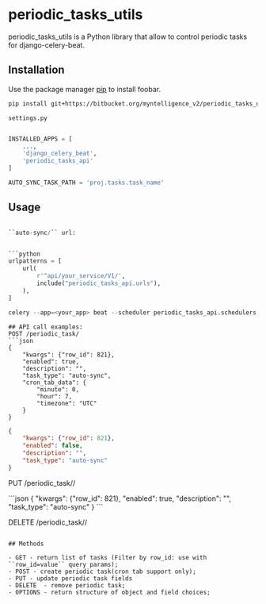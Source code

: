 # periodic_tasks_utils

periodic_tasks_utils is a Python library that allow to control periodic tasks for django-celery-beat.

## Installation

Use the package manager [pip](https://pip.pypa.io/en/stable/) to install foobar.

```bash
pip install git+https://bitbucket.org/myntelligence_v2/periodic_tasks_utils/
```

``
settings.py
``
```python

INSTALLED_APPS = [
    ...,
    'django_celery_beat',
    'periodic_tasks_api'
]

AUTO_SYNC_TASK_PATH = 'proj.tasks.task_name'
```
## Usage

```python

``auto-sync/`` url:


```python
urlpatterns = [
    url(
        r'^api/your_service/V1/',
        include("periodic_tasks_api.urls"),
    ),
]

celery --app=<your_app> beat --scheduler periodic_tasks_api.schedulers.CustomDatabaseScheduler
```

```
## API call examples:
POST /periodic_task/
```json
{
    "kwargs": {"row_id": 821},
    "enabled": true,
    "description": "",
    "task_type": "auto-sync",
    "cron_tab_data": {
        "minute": 0,
        "hour": 7,
        "timezone": "UTC"
    }
}
```

```json
{
    "kwargs": {"row_id": 821},
    "enabled": false,
    "description": "",
    "task_type": "auto-sync"
}
```

PUT /periodic_task/<id>/
<body>
```json
{
    "kwargs": {"row_id": 821},
    "enabled": true,
    "description": "",
    "task_type": "auto-sync"
}
```

DELETE /periodic_task/<id>/

```

## Methods

- GET - return list of tasks (Filter by row_id: use with ``row_id=value`` query params);
- POST - create periodic task(cron tab support only);
- PUT - update periodic task fields
- DELETE  - remove periodic task;
- OPTIONS - return structure of object and field choices;

